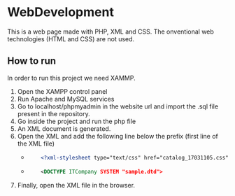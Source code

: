 # WebDevelopment
This is a web page made with PHP, XML and CSS. The onventional  web technologies (HTML and CSS) are not used.

## How to run
In order to run this project we need XAMMP.
1. Open the XAMPP control panel
2. Run Apache and MySQL services
3. Go to localhost/phpmyadmin in the website url and import the .sql file present in the repository.
4. Go inside the project and run the php file
5. An XML document is generated.
6. Open the XML and add the following line below the prefix (first line of the XML file)
   - ```xml
         <?xml-stylesheet type="text/css" href="catalog_17031105.css"?>
   - ```xml
         <DOCTYPE ITCompany SYSTEM "sample.dtd">
      ```
7. Finally, open the XML file in the browser.
    
